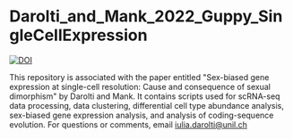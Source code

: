 # Darolti_and_Mank_2022_Guppy_SingleCellExpression

[![DOI](https://zenodo.org/badge/566913270.svg)](https://zenodo.org/badge/latestdoi/566913270)

This repository is associated with the paper entitled "Sex-biased gene expression at single-cell resolution: Cause and consequence of sexual dimorphism" by Darolti and Mank. It contains scripts used for scRNA-seq data processing, data clustering, differential cell type abundance analysis, sex-biased gene expression analysis, and analysis of coding-sequence evolution. For questions or comments, email iulia.darolti@unil.ch
